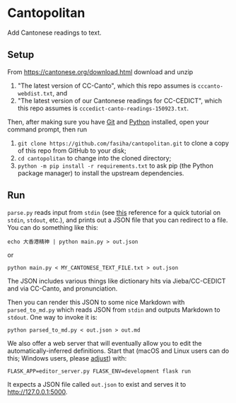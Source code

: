 # Cantopolitan

Add Cantonese readings to text.

## Setup

From https://cantonese.org/download.html download and unzip
1. "The latest version of CC-Canto", which this repo assumes is `cccanto-webdist.txt`, and
2. "The latest version of our Cantonese readings for CC-CEDICT", which this repo assumes is `cccedict-canto-readings-150923.txt`.

Then, after making sure you have [Git](https://git-scm.com) and [Python](https://www.python.org/downloads/) installed, open your command prompt, then run
1. `git clone https://github.com/fasiha/cantopolitan.git` to clone a copy of this repo from GitHub to your disk;
2. `cd cantopolitan` to change into the cloned directory;
3. `python -m pip install -r requirements.txt` to ask pip (the Python package manager) to install the upstream dependencies.

## Run

`parse.py` reads input from `stdin` (see [this](https://stackoverflow.com/q/8980520) reference for a quick tutorial on `stdin`, `stdout`, etc.), and prints out a JSON file that you can redirect to a file. You can do something like this:
```
echo 大香港精神 | python main.py > out.json
```
or
```
python main.py < MY_CANTONESE_TEXT_FILE.txt > out.json
```
The JSON includes various things like dictionary hits via Jieba/CC-CEDICT and via CC-Canto, and pronunciation.

Then you can render this JSON to some nice Markdown with `parsed_to_md.py` which reads JSON from `stdin` and outputs Markdown to `stdout`. One way to invoke it is:
```
python parsed_to_md.py < out.json > out.md
```

We also offer a web server that will eventually allow you to edit the automatically-inferred definitions. Start that (macOS and Linux users can do this; Windows users, please [adjust](https://flask.palletsprojects.com/en/2.0.x/quickstart/)) with:
```
FLASK_APP=editor_server.py FLASK_ENV=development flask run
```
It expects a JSON file called `out.json` to exist and serves it to http://127.0.0.1:5000.